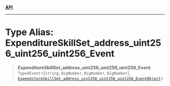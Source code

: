 [**API**](../../../README.md)

***

# Type Alias: ExpenditureSkillSet\_address\_uint256\_uint256\_uint256\_Event

> **ExpenditureSkillSet\_address\_uint256\_uint256\_uint256\_Event**: `TypedEvent`\<\[`string`, `BigNumber`, `BigNumber`, `BigNumber`\], [`ExpenditureSkillSet_address_uint256_uint256_uint256_EventObject`](../interfaces/ExpenditureSkillSet_address_uint256_uint256_uint256_EventObject.md)\>
